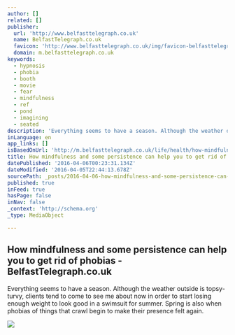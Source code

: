 ```yaml
---
author: []
related: []
publisher:
  url: 'http://www.belfasttelegraph.co.uk'
  name: BelfastTelegraph.co.uk
  favicon: 'http://www.belfasttelegraph.co.uk/img/favicon-belfasttelegraph.ico?v=e9f3d'
  domain: m.belfasttelegraph.co.uk
keywords:
  - hypnosis
  - phobia
  - booth
  - movie
  - fear
  - mindfulness
  - ref
  - pond
  - imagining
  - seated
description: 'Everything seems to have a season. Although the weather outside is topsy-turvy, clients tend to come to see me about now in order to start losing enough weight to look good in a swimsuit for summer. Spring is also when phobias of things that crawl begin to make their presence felt again.'
inLanguage: en
app_links: []
isBasedOnUrl: 'http://m.belfasttelegraph.co.uk/life/health/how-mindfulnessand-some-persistence-can-help-you-to-get-rid-of-phobias-34598136.html'
title: How mindfulness and some persistence can help you to get rid of phobias - BelfastTelegraph.co.uk
datePublished: '2016-04-06T00:23:31.134Z'
dateModified: '2016-04-05T22:44:13.678Z'
sourcePath: _posts/2016-04-06-how-mindfulness-and-some-persistence-can-help-you-to-get-rid.md
published: true
inFeed: true
hasPage: false
inNav: false
_context: 'http://schema.org'
_type: MediaObject

---
```

<article style=""><h1>How mindfulness and some persistence can help you to get rid of phobias - BelfastTelegraph.co.uk</h1><p>Everything seems to have a season. Although the weather outside is topsy-turvy, clients tend to come to see me about now in order to start losing enough weight to look good in a swimsuit for summer. Spring is also when phobias of things that crawl begin to make their presence felt again.</p><img src="http://cdn-02.belfasttelegraph.co.uk/life/article30987741.ece/1a1b1/ALTERNATES/w620/2015-02-13_lif_6952602_I3.JPG" /></article>